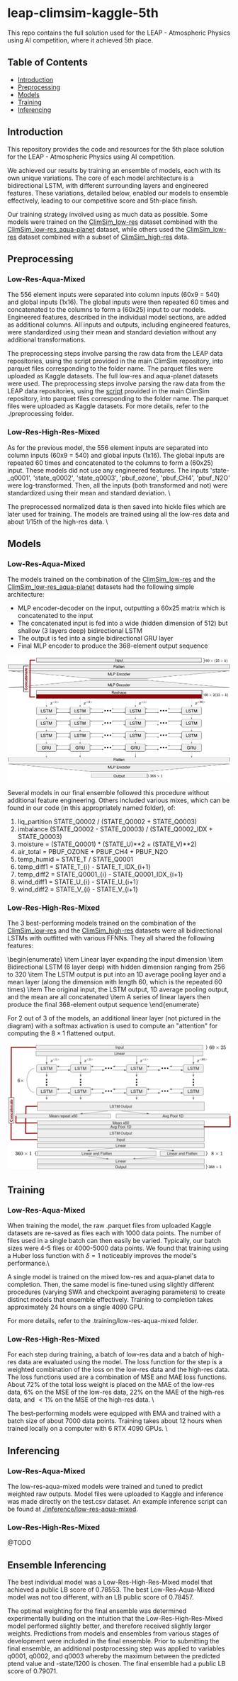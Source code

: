 # leap-climsim-kaggle-5th

This repo contains the full solution used for the LEAP - Atmospheric Physics using AI competition, where it achieved 5th place.

## Table of Contents
- [Introduction](#introduction)
- [Preprocessing](#preprocessing)
- [Models](#models)
- [Training](#training)
- [Inferencing](#inferencing)

## Introduction
This repository provides the code and resources for the 5th place solution for the LEAP - Atmospheric Physics using AI competition.

We achieved our results by training an ensemble of models, each with its own unique variations. The core of each model architecture is a bidirectional LSTM, with different surrounding layers and engineered features. These variations, detailed below, enabled our models to ensemble effectively, leading to our competitive score and 5th-place finish.

Our training strategy involved using as much data as possible. Some models were trained on the [ClimSim_low-res](https://huggingface.co/datasets/LEAP/ClimSim_low-res) dataset combined with the [ClimSim_low-res_aqua-planet](https://huggingface.co/datasets/LEAP/ClimSim_low-res_aqua-planet) dataset, while others used the [ClimSim_low-res](https://huggingface.co/datasets/LEAP/ClimSim_low-res) dataset combined with a subset of [ClimSim_high-res](https://huggingface.co/datasets/LEAP/ClimSim_high-res) data.

## Preprocessing

### Low-Res-Aqua-Mixed

The 556 element inputs were separated into column inputs (60x9 = 540) and global inputs (1x16). The global inputs were then repeated 60 times and concatenated to the columns to form a (60x25) input to our models. Engineered features, described in the individual model sections, are added as additional columns. All inputs and outputs, including engineered features, were standardized using their mean and standard deviation without any additional transformations.

The preprocessing steps involve parsing the raw data from the LEAP data repositories, using the script provided in the main ClimSim repository, into parquet files corresponding to the folder name. The parquet files were uploaded as Kaggle datasets. The full low-res and aqua-planet datasets were used. The preprocessing steps involve parsing the raw data from the LEAP data repositories, using the [script](https://github.com/leap-stc/ClimSim/blob/main/for_kaggle_users.py) provided in the main ClimSim repository, into parquet files corresponding to the folder name. The parquet files were uploaded as Kaggle datasets. For more details, refer to the ./preprocessing folder.

### Low-Res-High-Res-Mixed 

As for the previous model, the 556 element inputs are separated into column inputs (60x9 = 540) and global inputs (1x16). The global inputs are repeated 60 times and concatenated to the columns to form a (60x25) input. These models did not use any engineered features. The inputs 'state-\_q0001', 'state\_q0002', 'state\_q0003', 'pbuf\_ozone', 'pbuf\_CH4', 'pbuf\_N2O' were log-transformed. Then, all the inputs (both transformed and not) were standardized using their mean and standard deviation. \\

The preprocessed normalized data is then saved into hickle files which are later used for training. The models are trained using all the low-res data and about 1/15th of the high-res data. \\

## Models

### Low-Res-Aqua-Mixed

The models trained on the combination of the [ClimSim_low-res](https://huggingface.co/datasets/LEAP/ClimSim_low-res) and the [ClimSim_low-res_aqua-planet](https://huggingface.co/datasets/LEAP/ClimSim_low-res_aqua-planet) datasets had the following simple architecture:
- MLP encoder-decoder on the input, outputting a 60x25 matrix which is concatenated to the input
- The concatenated input is fed into a wide (hidden dimension of 512) but shallow (3 layers deep) bidirectional LSTM 
- The output is fed into a single bidirectional GRU layer
- Final MLP encoder to produce the 368-element output sequence

![alt text](LowResAquaArchitecture.jpg)

Several models in our final ensemble followed this procedure without additional feature engineering. Others included various mixes, which can be found in our code (in this appropriately named folder), of:
1. liq_partition STATE_Q0002 / (STATE_Q0002 + STATE_Q0003)
2. imbalance (STATE_Q0002 - STATE_Q0003) / (STATE_Q0002_IDX + STATE_Q0003)
3. moisture = (STATE_Q0001) * (STATE_U)**2 + (STATE_V)**2)
4. air_total = PBUF_OZONE + PBUF_CH4 + PBUF_N2O
5. temp_humid = STATE_T / STATE_Q0001
6. temp_diff1 = STATE_T_{i} - STATE_T_IDX_{i+1}
7. temp_diff2 = STATE_Q0001_{i} - STATE_Q0001_IDX_{i+1}
8. wind_diff1 = STATE_U_{i} - STATE_U_{i+1}
9. wind_diff2 = STATE_V_{i} - STATE_V_{i+1}

### Low-Res-High-Res-Mixed

The 3 best-performing models trained on the combination of the [ClimSim_low-res](https://huggingface.co/datasets/LEAP/ClimSim_low-res) and the [ClimSim_high-res](https://huggingface.co/datasets/LEAP/ClimSim_high-res) datasets were all bidirectional LSTMs with outfitted with various FFNNs. They all shared the following features:

\begin{enumerate}
    \item Linear layer expanding the input dimension
    \item Bidirectional LSTM (6 layer deep) with hidden dimension ranging from 256 to 320
    \item The LSTM output is put into an 1D average pooling layer and a mean layer (along the dimension with length 60, which is the repeated 60 times)
    \item The original input, the LSTM output, 1D average pooling output, and the mean are all concatenated
    \item A series of linear layers then produce the final 368-element output sequence
\end{enumerate}

For 2 out of 3 of the models, an additional linear layer (not pictured in the diagram) with a softmax activation is used to compute an "attention" for computing the $8\times 1$ flattened output.

![alt text](LowResHighResArchitecture.jpg)

## Training 

### Low-Res-Aqua-Mixed

When training the model, the raw .parquet files from uploaded Kaggle datasets are re-saved as files each with 1000 data points. The number of files used in a single batch can then easily be varied. Typically, our batch sizes were 4-5 files or 4000-5000 data points. We found that training using a Huber loss function with $\delta = 1$ noticeably improves the model's performance.\\

A single model is trained on the mixed low-res and aqua-planet data to completion. Then, the same model is fine-tuned using slightly different procedures (varying SWA and checkpoint averaging parameters) to create distinct models that ensemble effectively. Training to completion takes approximately 24 hours on a single 4090 GPU.

For more details, refer to the .training/low-res-aqua-mixed folder.

### Low-Res-High-Res-Mixed

For each step during training, a batch of low-res data and a batch of high-res data are evaluated using the model. The loss function for the step is a weighted combination of the loss on the low-res data and the high-res data. The loss functions used are a combination of MSE and MAE loss functions. About 72\% of the total loss weight is placed on the MAE of the low-res data, 6\% on the MSE of the low-res data, 22\% on the MAE of the high-res data, and $<1\%$ on the MSE of the high-res data. \\

The best-performing models were equipped with EMA and trained with a batch size of about 7000 data points. Training takes about 12 hours when trained locally on a computer with 6 RTX 4090 GPUs. \\

## Inferencing 

### Low-Res-Aqua-Mixed 

The low-res-aqua-mixed models were trained and tuned to predict weighted raw outputs. Model files were uploaded to Kaggle and inference was made directly on the test.csv dataset. An example inference script can be found at [./inference/low-res-aqua-mixed](./inference/low-res-aqua-mixed).

### Low-Res-High-Res-Mixed

@TODO 

## Ensemble Inferencing

The best individual model was a Low-Res-High-Res-Mixed model that achieved a public LB score of 0.78553. The best Low-Res-Aqua-Mixed model was not too different, with an LB public score of 0.78457.

The optimal weighting for the final ensemble was determined experimentally building on the intuition that the Low-Res-High-Res-Mixed model performed slightly better, and therefore received slightly larger weights. Predictions from models and ensembles from various stages of development were included in the final ensemble. Prior to submitting the final ensemble, an additional postprocessing step was applied to variables q0001, q0002, and q0003 whereby the maximum between the predicted ptend value and -state/1200 is chosen. The final ensemble had a public LB score of 0.79071.
